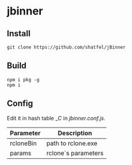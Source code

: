 # jbinner

## Install 

```
git clone https://github.com/shatfel/jBinner
```

## Build

```
npm i pkg -g
npm i
```

## Config

Edit it in hash table __C_ in _jbinner.conf.js_.

| Parameter | Description |
| --------- | ----------- |
| rcloneBin | path to rclone.exe |
| params | rclone`s parameters |
